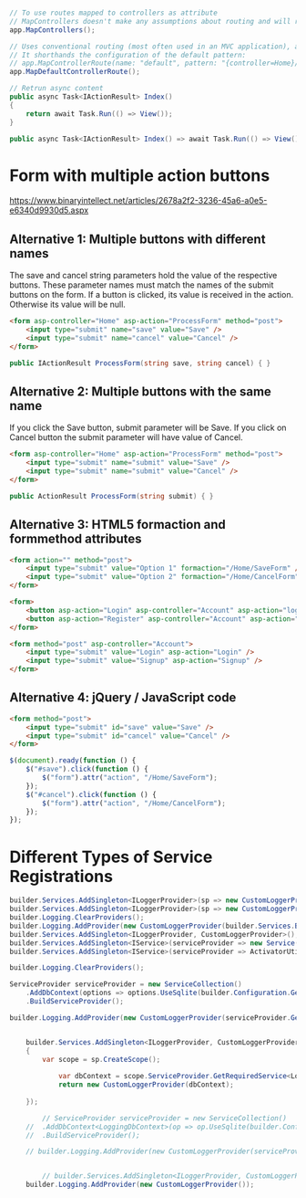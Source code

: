 ```cs

// To use routes mapped to controllers as attribute
// MapControllers doesn't make any assumptions about routing and will rely on the user doing attribute routing
app.MapControllers();

// Uses conventional routing (most often used in an MVC application), and sets up the URL route pattern.
// It shorthands the configuration of the default pattern:
// app.MapControllerRoute(name: "default", pattern: "{controller=Home}/{action=Index}/{id?}");
app.MapDefaultControllerRoute();

// Retrun async content
public async Task<IActionResult> Index()
{
	return await Task.Run(() => View());
}

public async Task<IActionResult> Index() => await Task.Run(() => View());
```


# Form with multiple action buttons

https://www.binaryintellect.net/articles/2678a2f2-3236-45a6-a0e5-e6340d9930d5.aspx

## Alternative 1: Multiple buttons with different names

The save and cancel string parameters hold the value of the respective buttons. These parameter names must match the names of the submit buttons on the form. If a button is clicked, its value is received in the action. Otherwise its value will be null.

```html
<form asp-controller="Home" asp-action="ProcessForm" method="post">    
    <input type="submit" name="save" value="Save" />
    <input type="submit" name="cancel" value="Cancel" />
</form>
```
```cs
public IActionResult ProcessForm(string save, string cancel) { }
```

## Alternative 2: Multiple buttons with the same name

If you click the Save button, submit parameter will be Save. If you click on Cancel button the submit parameter will have value of Cancel.

```html
<form asp-controller="Home" asp-action="ProcessForm" method="post">    
    <input type="submit" name="submit" value="Save" />
    <input type="submit" name="submit" value="Cancel" />
</form>
```
```cs
public ActionResult ProcessForm(string submit) { }
```

## Alternative 3: HTML5 formaction and formmethod attributes

```html
<form action="" method="post">
    <input type="submit" value="Option 1" formaction="/Home/SaveForm" />
    <input type="submit" value="Option 2" formaction="/Home/CancelForm" />
</form>

<form>
    <button asp-action="Login" asp-controller="Account" asp-action="login">log in</button>
    <button asp-action="Register" asp-controller="Account" asp-action="signup">sign up</button>
</form>

<form method="post" asp-controller="Account">
	<input type="submit" value="Login" asp-action="Login" />
	<input type="submit" value="Signup" asp-action="Signup" />
</form>
```

## Alternative 4: jQuery / JavaScript code

```html
<form method="post">
    <input type="submit" id="save" value="Save" />
    <input type="submit" id="cancel" value="Cancel" />
</form>
```

```js
$(document).ready(function () {
    $("#save").click(function () {
        $("form").attr("action", "/Home/SaveForm");
    });
    $("#cancel").click(function () {
        $("form").attr("action", "/Home/CancelForm");
    });
});
```

# Different Types of Service Registrations

```cs
builder.Services.AddSingleton<ILoggerProvider>(sp => new CustomLoggerProvider(() => sp.GetRequiredService<LoggingDbContext>()));
builder.Services.AddSingleton<ILoggerProvider>(sp => new CustomLoggerProvider(sp.GetRequiredService<LoggingDbContext>()));
builder.Logging.ClearProviders();
builder.Logging.AddProvider(new CustomLoggerProvider(builder.Services.BuildServiceProvider().GetRequiredService<LoggingDbContext>()));
builder.Services.AddSingleton<ILoggerProvider, CustomLoggerProvider>();
builder.Services.AddSingleton<IService>(serviceProvider => new Service(serviceProvider.GetRequiredService<IOtherService>(), serviceProvider.GetRequiredService<IAnotherOne>(), ""));
builder.Services.AddSingleton<IService>(serviceProvider => ActivatorUtilities.CreateInstance<Service>(serviceProvider, ""););

builder.Logging.ClearProviders();

ServiceProvider serviceProvider = new ServiceCollection()
    .AddDbContext(options => options.UseSqlite(builder.Configuration.GetConnectionString("DefaultConnection")))
    .BuildServiceProvider();

builder.Logging.AddProvider(new CustomLoggerProvider(serviceProvider.GetRequiredService<LoggingDbContext>()));


	builder.Services.AddSingleton<ILoggerProvider, CustomLoggerProvider>(sp =>
	{
		var scope = sp.CreateScope();
		
			var dbContext = scope.ServiceProvider.GetRequiredService<LoggingDbContext>();
			return new CustomLoggerProvider(dbContext);
		
	});

		// ServiceProvider serviceProvider = new ServiceCollection()
	// 	.AddDbContext<LoggingDbContext>(op => op.UseSqlite(builder.Configuration.GetConnectionString("DefaultConnection")))
	// 	.BuildServiceProvider();

	// builder.Logging.AddProvider(new CustomLoggerProvider(serviceProvider.GetRequiredService<LoggingDbContext>()));


		// builder.Services.AddSingleton<ILoggerProvider, CustomLoggerProvider>();
	builder.Logging.AddProvider(new CustomLoggerProvider());

```


